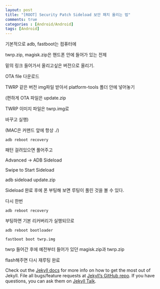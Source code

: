 ```yaml
---
layout: post
title: "[ROOT] Security Patch Sideload 보안 패치 올리는 법"
comments: true
categories : [Android/Android]
tags: [Android]
---
```


기본적으로 adb, fastboot는 컴퓨터에

twrp.zip, magisk.zip은 핸드폰 안에 들어가 있는 전제

밑의 링크 들어가서 올리고싶은 버전으로 올리기.

OTA file 다운로드

TWRP 같은 버전 img파일 받아서 platform-tools 폴더 안에 넣어놓기

(편하게 OTA 파일은 update.zip

TWRP 이미지 파일은 twrp.img로

바꾸고 실행)

(MAC은 커맨드 앞에 항상 ./)

```
adb reboot recovery
```

패턴 걸려있으면 풀어주고

Advanced -> ADB Sideload

Swipe to Start Sideload

adb sideload update.zip

Sideload 완료 후에 폰 부팅해 보면 루팅이 풀린 것을 볼 수 있다.

다시 한번 
```
adb reboot recovery
```
부팅하면 기본 리커버리가 실행되므로
```
adb reboot bootloader
```
```
fastboot boot twrp.img
```
twrp 들어간 후에 예전부터 들어가 있던 magisk.zip과 twrp.zip

flash해주면 다시 재루팅 완료




Check out the [Jekyll docs][jekyll-docs] for more info on how to get the most out of Jekyll. File all bugs/feature requests at [Jekyll’s GitHub repo][jekyll-gh]. If you have questions, you can ask them on [Jekyll Talk][jekyll-talk].

[jekyll-docs]: https://jekyllrb.com/docs/home
[jekyll-gh]:   https://github.com/jekyll/jekyll
[jekyll-talk]: https://talk.jekyllrb.com/
